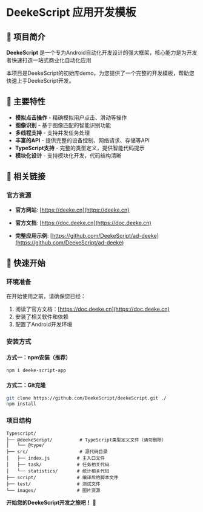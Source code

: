 # DeekeScript 应用开发模板

## 📖 项目简介

**DeekeScript** 是一个专为Android自动化开发设计的强大框架，核心能力是为开发者快速打造一站式商业化自动化应用

本项目是DeekeScript的初始库demo，为您提供了一个完整的开发模板，帮助您快速上手DeekeScript开发。

## 🌟 主要特性

- **模拟点击操作** - 精确模拟用户点击、滑动等操作
- **图像识别** - 基于图像匹配的智能识别功能
- **多线程支持** - 支持并发任务处理
- **丰富的API** - 提供完整的设备控制、网络请求、存储等API
- **TypeScript支持** - 完整的类型定义，提供智能代码提示
- **模块化设计** - 支持模块化开发，代码结构清晰

## 🔗 相关链接

### 官方资源
- **官方网站**: [https://deeke.cn](https://deeke.cn)
- **官方文档**: [https://doc.deeke.cn](https://doc.deeke.cn)

- **完整应用示例**: [https://github.com/DeekeScript/ad-deeke](https://github.com/DeekeScript/ad-deeke)

## 🚀 快速开始

### 环境准备

在开始使用之前，请确保您已经：

1. 阅读了官方文档：[https://doc.deeke.cn](https://doc.deeke.cn)
2. 安装了相关软件和依赖
3. 配置了Android开发环境

### 安装方式

#### 方式一：npm安装（推荐）

```bash
npm i deeke-script-app
```

#### 方式二：Git克隆

```bash
git clone https://github.com/DeekeScript/deekeScript.git ./
npm install
```

### 项目结构

```
Typescript/
├── @deekeScript/          # TypeScript类型定义文件（请勿删除）
│   └── @type/
├── src/                   # 源代码目录
│   ├── index.js          # 主入口文件
│   ├── task/             # 任务相关代码
│   └── statistics/       # 统计相关代码
├── script/               # 编译后的脚本文件
├── test/                 # 测试文件
└── images/               # 图片资源
```


**开始您的DeekeScript开发之旅吧！** 🎉
